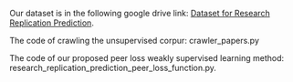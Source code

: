 Our dataset is in the following google drive link:
[Dataset for Research Replication Prediction](https://drive.google.com/file/d/1kH57nqQSnPMcVquul1ojjLtTifyj5aAa/view?usp=sharing).

The code of crawling the unsupervised corpur: crawler_papers.py

The code of our proposed peer loss weakly supervised learning method: research_replication_prediction_peer_loss_function.py.

